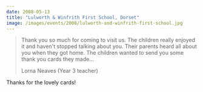 ```yaml
---
date: 2008-05-13
title: "Lulworth & Winfrith First School, Dorset"
image: /images/events/2008/lulworth-and-winfrith-first-school.jpg
---
```


> Thank you so much for coming to visit us. The children really enjoyed it and haven't stopped talking about you. Their parents heard all about you when they got home. The children wanted to send you some thank you cards they made...
> 
> <footer>Lorna Neaves (Year 3 teacher)</footer>

Thanks for the lovely cards!

